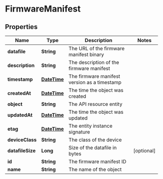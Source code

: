 
# FirmwareManifest

## Properties
Name | Type | Description | Notes
------------ | ------------- | ------------- | -------------
**datafile** | **String** | The URL of the firmware manifest binary | 
**description** | **String** | The description of the firmware manifest | 
**timestamp** | [**DateTime**](DateTime.md) | The firmware manifest version as a timestamp | 
**createdAt** | [**DateTime**](DateTime.md) | The time the object was created | 
**object** | **String** | The API resource entity | 
**updatedAt** | [**DateTime**](DateTime.md) | The time the object was updated | 
**etag** | [**DateTime**](DateTime.md) | The entity instance signature | 
**deviceClass** | **String** | The class of the device | 
**datafileSize** | **Long** | Size of the datafile in bytes |  [optional]
**id** | **String** | The firmware manifest ID | 
**name** | **String** | The name of the object | 



